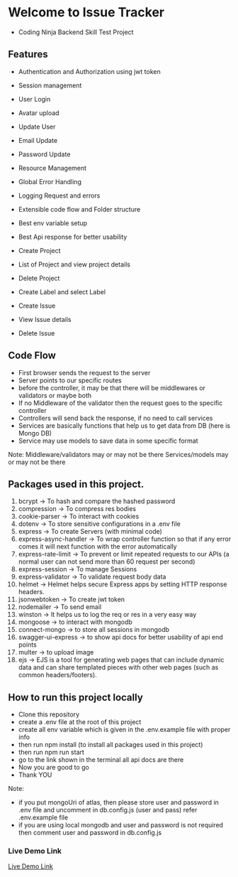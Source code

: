 # Welcome to Issue Tracker

- Coding Ninja Backend Skill Test Project

## Features

- Authentication and Authorization using jwt token
- Session management
- User Login
- Avatar upload
- Update User
- Email Update
- Password Update

- Resource Management
- Global Error Handling
- Logging Request and errors
- Extensible code flow and Folder structure
- Best env variable setup
- Best Api response for better usability

- Create Project
- List of Project and view project details
- Delete Project

- Create Label and select Label

- Create Issue
- View Issue details
- Delete Issue

## Code Flow

- First browser sends the request to the server
- Server points to our specific routes
- before the controller, it may be that there will be middlewares or validators or maybe both
- If no Middleware of the validator then the request goes to the specific controller
- Controllers will send back the response, if no need to call services
- Services are basically functions that help us to get data from DB (here is Mongo DB)
- Service may use models to save data in some specific format

Note:
Middleware/validators may or may not be there
Services/models may or may not be there


## Packages used in this project.

1. bcrypt
   -> To hash and compare the hashed password
2. compression
   -> To compress res bodies
3. cookie-parser
   -> To interact with cookies
4. dotenv
   -> To store sensitive configurations in a .env file
5. express
   -> To create Servers (with minimal code)
6. express-async-handler
   -> To wrap controller function so that if any error comes it will next function with the error automatically
7. express-rate-limit
   -> To prevent or limit repeated requests to our APIs (a normal user can not send more than 60 request per second)
8. express-session
   -> To manage Sessions
9. express-validator
   -> To validate request body data
10. helmet
    -> Helmet helps secure Express apps by setting HTTP response headers.
11. jsonwebtoken
    -> To create jwt token
12. nodemailer
    -> To send email
13. winston
    -> It helps us to log the req or res in a very easy way
14. mongoose
    -> to interact with mongodb
15. connect-mongo
    -> to store all sessions in mongodb
16. swagger-ui-express
    -> to show api docs for better usability of api end points
17. multer
    -> to upload image
18. ejs
   -> EJS is a tool for generating web pages that can include dynamic data and can share templated pieces with other web pages (such as common headers/footers).

## How to run this project locally

- Clone this repository
- create a .env file at the root of this project
- create all env variable which is given in the .env.example file with proper info
- then run npm install (to install all packages used in this project)
- then run npm run start
- go to the link shown in the terminal all api docs are there
- Now you are good to go
- Thank YOU

Note: 
   - if you put mongoUri of atlas, then please store user and password in .env file and uncomment in db.config.js (user and pass) refer .env.example file
   - if you are using local mongodb and user and password is not required then comment user and password in db.config.js

### Live Demo Link

[Live Demo Link](https://issue-tracker-ueg8.onrender.com)
